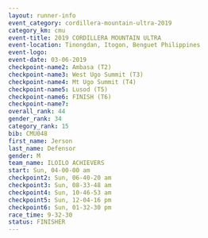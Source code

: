 ```yaml
---
layout: runner-info 
event_category: cordillera-mountain-ultra-2019 
category_km: cmu 
event-title: 2019 CORDILLERA MOUNTAIN ULTRA 
event-location: Tinongdan, Itogon, Benguet Philippines 
event-logo: 
event-date: 03-06-2019 
checkpoint-name2: Ambasa (T2) 
checkpoint-name3: West Ugo Summit (T3) 
checkpoint-name4: Mt Ugo Summit (T4) 
checkpoint-name5: Lusod (T5) 
checkpoint-name6: FINISH (T6) 
checkpoint-name7: 
overall_rank: 44
gender_rank: 34
category_rank: 15
bib: CMU048
first_name: Jerson
last_name: Defensor
gender: M
team_name: ILOILO ACHIEVERS
start: Sun, 04-00-00 am
checkpoint2: Sun, 06-40-20 am
checkpoint3: Sun, 08-33-48 am
checkpoint4: Sun, 10-46-53 am
checkpoint5: Sun, 12-04-16 pm
checkpoint6: Sun, 01-32-30 pm
race_time: 9-32-30
status: FINISHER
---
```

